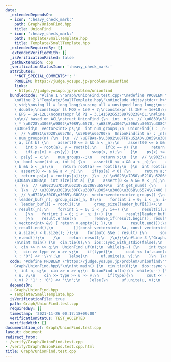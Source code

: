 ```yaml
---
data:
  _extendedDependsOn:
  - icon: ':heavy_check_mark:'
    path: Graph/UnionFind.hpp
    title: UnionFind
  - icon: ':heavy_check_mark:'
    path: Template/SmallTemplate.hpp
    title: Template/SmallTemplate.hpp
  _extendedRequiredBy: []
  _extendedVerifiedWith: []
  _isVerificationFailed: false
  _pathExtension: cpp
  _verificationStatusIcon: ':heavy_check_mark:'
  attributes:
    '*NOT_SPECIAL_COMMENTS*': ''
    PROBLEM: https://judge.yosupo.jp/problem/unionfind
    links:
    - https://judge.yosupo.jp/problem/unionfind
  bundledCode: "#line 1 \"Graph/UnionFind.test.cpp\"\n#define PROBLEM \"https://judge.yosupo.jp/problem/unionfind\"\
    \n#line 2 \"Template/SmallTemplate.hpp\"\n#include <bits/stdc++.h>\nusing namespace\
    \ std;\nusing ll = long long;\nusing ull = unsigned long long;\nusing ld = long\
    \ double;\nconstexpr ll MOD = 1e9 + 7;\nconstexpr ll INF = 1e+18;\nconstexpr ld\
    \ EPS = 1e-12L;\nconstexpr ld PI = 3.14159265358979323846L;\n#line 2 \"Graph/UnionFind.hpp\"\
    \n\n// based on ACL\nstruct UnionFind {\n  int _n;\n  // \u6839\u306A\u3089-1\
    \ * \u6728\u306E\u9802\u70B9\u6570, \u6839\u3067\u306A\u3051\u308C\u3070\u89AA\
    \u306Eid\n  vector<int> ps;\n  int num_groups;\n  UnionFind() : _n(0) {\n  }\n\
    \  // \u8981\u7D20\u6570n, \u5909\u65700\n  UnionFind(int n) : _n(n), ps(n, -1),\
    \ num_groups(n) {\n  }\n  // \u8FBAa-b\u3092\u8FFD\u52A0\u3059\u308B\n  int unite(int\
    \ a, int b) {\n    assert(0 <= a && a < _n);\n    assert(0 <= b && b < _n);\n\
    \    int x = root(a), y = root(b);\n    if(x == y) {\n      return x;\n    }\n\
    \    if(-ps[x] < -ps[y]) {\n      swap(x, y);\n    }\n    ps[x] += ps[y];\n  \
    \  ps[y] = x;\n    num_groups--;\n    return x;\n  }\n  // \u9023\u7D50\u5224\u5B9A\
    \n  bool same(int a, int b) {\n    assert(0 <= a && a < _n);\n    assert(0 <=\
    \ b && b < _n);\n    return root(a) == root(b);\n  }\n  int root(int a) {\n  \
    \  assert(0 <= a && a < _n);\n    if(ps[a] < 0) {\n      return a;\n    }\n  \
    \  return ps[a] = root(ps[a]);\n  }\n  // \u9023\u7D50\u6210\u5206\u306E\u30B5\
    \u30A4\u30BA\n  int size(int a) {\n    assert(0 <= a && a < _n);\n    return -ps[root(a)];\n\
    \  }\n  // \u9023\u7D50\u6210\u5206\u6570\n  int get_num() {\n    return num_groups;\n\
    \  }\n  // \u30B0\u30EB\u30FC\u30D7\u3054\u3068\u306B\u6574\u7406 O(n lon n)\n\
    \  // \u672A\u30C6\u30B9\u30C8\n  vector<vector<int>> groups() {\n    vector<int>\
    \ leader_buf(_n), group_size(_n, 0);\n    for(int i = 0; i < _n; i++) {\n    \
    \  leader_buf[i] = root(i);\n      group_size[leader_buf[i]]++;\n    }\n    vector<vector<int>>\
    \ result(_n);\n    for(int i = 0; i < _n; i++) {\n      result[i].reserve(group_size[i]);\n\
    \    }\n    for(int i = 0; i < _n; i++) {\n      result[leader_buf[i]].emplace_back(i);\n\
    \    }\n    result.erase(\n        remove_if(result.begin(), result.end(), [](const\
    \ vector<int> &v) { return v.empty(); }),\n        result.end());\n    sort(result.begin(),\
    \ result.end(),\n         [](const vector<int> &a, const vector<int> &b) { return\
    \ a.size() < b.size(); });\n    for(auto &&e : result) {\n      sort(e.begin(),\
    \ e.end());\n    }\n    return result;\n  }\n};\n\n#line 3 \"Graph/UnionFind.test.cpp\"\
    \n\nint main() {\n  cin.tie(0);\n  ios::sync_with_stdio(false);\n  int n, q;\n\
    \  cin >> n >> q;\n  UnionFind uf(n);\n  while(q--) {\n    int type, u, v;\n \
    \   cin >> type >> u >> v;\n    if(type){\n      cout << (uf.same(u, v) ? '1'\
    \ : '0') << '\\n';\n    }else{\n      uf.unite(u, v);\n    }\n  }\n}\n"
  code: "#define PROBLEM \"https://judge.yosupo.jp/problem/unionfind\"\n#include \"\
    Graph/UnionFind.hpp\"\n\nint main() {\n  cin.tie(0);\n  ios::sync_with_stdio(false);\n\
    \  int n, q;\n  cin >> n >> q;\n  UnionFind uf(n);\n  while(q--) {\n    int type,\
    \ u, v;\n    cin >> type >> u >> v;\n    if(type){\n      cout << (uf.same(u,\
    \ v) ? '1' : '0') << '\\n';\n    }else{\n      uf.unite(u, v);\n    }\n  }\n}\n"
  dependsOn:
  - Graph/UnionFind.hpp
  - Template/SmallTemplate.hpp
  isVerificationFile: true
  path: Graph/UnionFind.test.cpp
  requiredBy: []
  timestamp: '2021-11-26 00:17:18+09:00'
  verificationStatus: TEST_ACCEPTED
  verifiedWith: []
documentation_of: Graph/UnionFind.test.cpp
layout: document
redirect_from:
- /verify/Graph/UnionFind.test.cpp
- /verify/Graph/UnionFind.test.cpp.html
title: Graph/UnionFind.test.cpp
---
```

